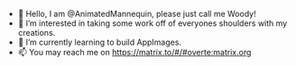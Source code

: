- 👋 Hello, I am @AnimatedMannequin, please just call me Woody!
- 👀 I’m interested in taking some work off of everyones shoulders with my creations.
- 🌱 I’m currently learning to build AppImages.
- 📫 You may reach me on https://matrix.to/#/#overte:matrix.org

<!---
AnimatedMannequin/AnimatedMannequin is a ✨ special ✨ repository because its `README.md` (this file) appears on your GitHub profile.
You can click the Preview link to take a look at your changes.
--->
